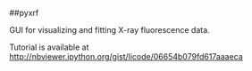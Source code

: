 ##pyxrf


GUI for visualizing and fitting X-ray fluorescence data.

Tutorial is available at http://nbviewer.ipython.org/gist/licode/06654b079fd617aaaeca

